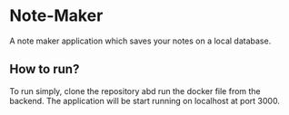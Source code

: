 # Note-Maker
A note maker application which saves your notes on a local database. 

## How to run? 
To run simply, clone the repository abd run the docker file from the backend. The application will be start running on localhost at port 3000. 
